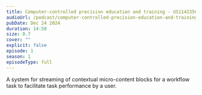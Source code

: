 ```yaml
---
title: Computer-controlled precision education and training - US11423500B2
audioUrl: /podcast/computer-controlled-precision-education-and-training-us11423500b2.wav
pubDate: Dec 24 2024
duration: 14:58
size: 0.7
cover: ""
explicit: false
episode: 1
season: 1
episodeType: full
---
```

A system for streaming of contextual micro-content blocks for a workflow task to facilitate task performance by a user.